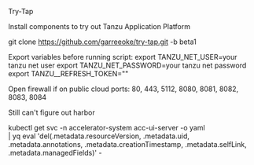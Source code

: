 Try-Tap 

Install components to try out Tanzu Application Platform

git clone https://github.com/garreeoke/try-tap.git -b beta1

Export variables before running script:
export TANZU_NET_USER=your tanzu net user
export TANZU_NET_PASSWORD=your tanzu net password
export TANZU__REFRESH_TOKEN=""

Open firewall if on public cloud ports:
80, 443, 5112, 8080, 8081, 8082, 8083, 8084

Still can't figure out harbor

kubectl get svc -n accelerator-system acc-ui-server -o yaml \
| yq eval 'del(.metadata.resourceVersion, .metadata.uid, .metadata.annotations, .metadata.creationTimestamp, .metadata.selfLink, .metadata.managedFields)' -